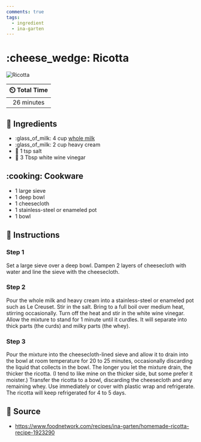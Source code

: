 ```yaml
---
comments: true
tags:
  - ingredient
  - ina-garten
---
```

# :cheese_wedge: Ricotta

![Ricotta](../assets/images/ricotta.jpg)

| :timer_clock: Total Time |
|:-----------------------: |
| 26 minutes |

## :salt: Ingredients

- :glass_of_milk: 4 cup [whole milk][1]
- :glass_of_milk: 2 cup heavy cream
- :salt: 1 tsp salt
- :sake: 3 Tbsp white wine vinegar

## :cooking: Cookware

- 1 large sieve
- 1 deep bowl
- 1 cheesecloth
- 1 stainless-steel or enameled pot
- 1 bowl

## :pencil: Instructions

### Step 1

Set a large sieve over a deep bowl. Dampen 2 layers of cheesecloth with water and line the sieve with the cheesecloth.

### Step 2

Pour the whole milk and heavy cream into a stainless-steel or enameled pot such as Le Creuset. Stir in the salt. Bring
to a full boil over medium heat, stirring occasionally. Turn off the heat and stir in the white wine vinegar. Allow the
mixture to stand for 1 minute until it curdles. It will separate into thick parts (the curds) and milky parts (the
whey).

### Step 3

Pour the mixture into the cheesecloth-lined sieve and allow it to drain into the bowl at room temperature for 20 to 25
minutes, occasionally discarding the liquid that collects in the bowl. The longer you let the mixture drain, the thicker
the ricotta. (I tend to like mine on the thicker side, but some prefer it moister.) Transfer the ricotta to a bowl,
discarding the cheesecloth and any remaining whey. Use immediately or cover with plastic wrap and refrigerate. The
ricotta will keep refrigerated for 4 to 5 days.

## :link: Source

- <https://www.foodnetwork.com/recipes/ina-garten/homemade-ricotta-recipe-1923290>

[1]: <../reference/equivalents-and-substitutes.md#whole-milk>
